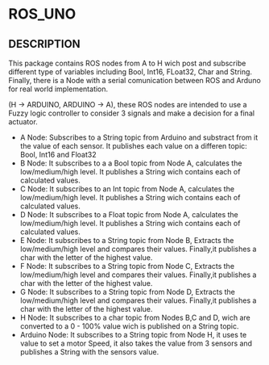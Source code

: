 # ROS_UNO

## DESCRIPTION


This package contains ROS nodes from A to H wich post and subscribe different type of variables including Bool, Int16, FLoat32, Char and String.
Finally, there is a Node with a serial comunication between ROS and Arduno for real world implementation.

(H -> ARDUINO, ARDUINO -> A), these ROS nodes are intended to use a Fuzzy logic controller to consider 3 signals and make a decision for a final actuator.

- A Node: Subscribes to a String topic from Arduino and substract from it the value of each sensor. It publishes each value on a differen topic: Bool, Int16 and Float32  
- B Node: It subscribes to a a Bool topic from Node A, calculates the low/medium/high level. It publishes a String wich contains each of calculated values.
- C Node: It subscribes to an Int topic from Node A, calculates the low/medium/high level. It publishes a String wich contains each of calculated values.
- D Node: It subscribes to a Float topic from Node A, calculates the low/medium/high level. It publishes a String wich contains each of calculated values.
- E Node: It subscribes to a String topic from Node B, Extracts the low/medium/high level and compares their values. Finally,it publishes a char with the letter of the highest value.
- F Node: It subscribes to a String topic from Node C, Extracts the low/medium/high level and compares their values. Finally,it publishes a char with the letter of the highest value.
- G Node: It subscribes to a String topic from Node D, Extracts the low/medium/high level and compares their values. Finally,it publishes a char with the letter of the highest value.
- H Node: It subscribes to a char topic from Nodes B,C and D, wich are converted to a 0 - 100% value wich is published on a String topic.
- Arduino Node: It subscribes to a String topic from Node H, it uses te value to set a motor Speed, it also takes the value from 3 sensors and publishes a String with the sensors value. 



